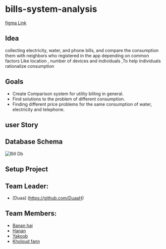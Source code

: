 # bills-system-analysis

[figma Link](https://www.figma.com/file/Wsvmoow3Z9zG4txMvdIyCu/bill-system-v1?node-id=14%3A2&viewport=1376%2C850%2C0.35816872119903564)


## Idea
collecting electricity, water, and phone bills, and compare the consumption them with neighbors  who registered in the app  depending on common factors  Like  location , number of devices and individuals ,To help individuals rationalize consumption

## Goals
- Create Comparison system for utility billing in general.
- Find solutions to the problem of different consumption.
- Finding different price problems for the same consumption of water, electricity and telephone.


## user Story


## Database Schema
![Bill Db ](https://user-images.githubusercontent.com/7718220/86029106-69422200-ba3b-11ea-9d8f-71662ee5a474.jpg)


## Setup Project



 ## Team Leader: 
- [Duaa] (https://github.com/DuaaH)

 ## Team Members: 
 - [Banan haj](https://github.com/bananhaj)
 - [Hanan](https://github.com/Hanan795)
 - [Yakoob](https://github.com/YakoobHammouri)
 - [Kholoud fann](https://github.com/kholoudfann)

 

